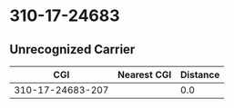 # 310-17-24683
## Unrecognized Carrier


| CGI | Nearest CGI | Distance |
|-----|-------------|----------|
| 310-17-24683-207 |  | 0.0 |
